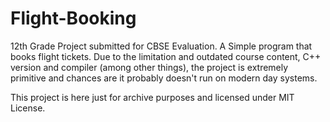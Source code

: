 # Flight-Booking
12th Grade Project submitted for CBSE Evaluation. A Simple program that books flight tickets.
Due to the limitation and outdated course content, C++ version and compiler (among other things), the project is extremely primitive and chances are it probably doesn't run on modern day systems.

This project is here just for archive purposes and licensed under MIT License.
